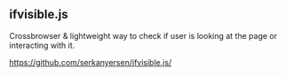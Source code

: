 ## ifvisible.js

Crossbrowser & lightweight way to check if user is looking at the page 
or interacting with it. 

https://github.com/serkanyersen/ifvisible.js/